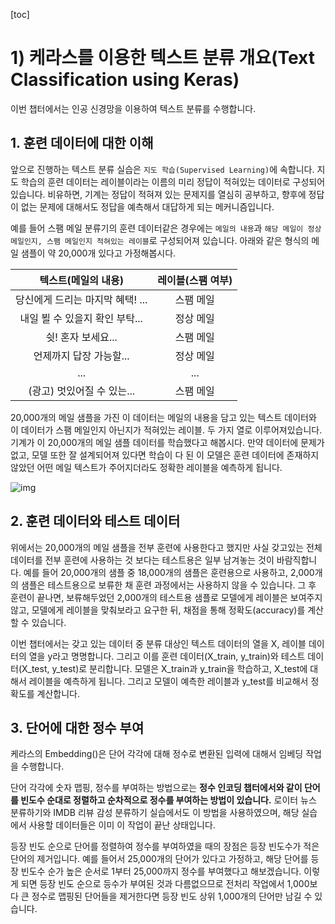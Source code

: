 [toc]

# 1) 케라스를 이용한 텍스트 분류 개요(Text Classification using Keras)

이번 챕터에서는 인공 신경망을 이용하여 텍스트 분류를 수행합니다.

## **1. 훈련 데이터에 대한 이해**

앞으로 진행하는 텍스트 분류 실습은 `지도 학습(Supervised Learning)`에 속합니다. 지도 학습의 훈련 데이터는 레이블이라는 이름의 미리 정답이 적혀있는 데이터로 구성되어 있습니다. 비유하면, 기계는 정답이 적혀져 있는 문제지를 열심히 공부하고, 향후에 정답이 없는 문제에 대해서도 정답을 예측해서 대답하게 되는 메커니즘입니다.

예를 들어 스팸 메일 분류기의 훈련 데이터같은 경우에는 `메일의 내용`과 `해당 메일이 정상 메일인지, 스팸 메일인지 적혀있는 레이블`로 구성되어져 있습니다. 아래와 같은 형식의 메일 샘플이 약 20,000개 있다고 가정해봅시다.

|       텍스트(메일의 내용)        | 레이블(스팸 여부) |
| :------------------------------: | :---------------: |
| 당신에게 드리는 마지막 혜택! ... |     스팸 메일     |
|  내일 뵐 수 있을지 확인 부탁...  |     정상 메일     |
|        쉿! 혼자 보세요...        |     스팸 메일     |
|     언제까지 답장 가능할...      |     정상 메일     |
|               ...                |        ...        |
|    (광고) 멋있어질 수 있는...    |     스팸 메일     |

20,000개의 메일 샘플을 가진 이 데이터는 메일의 내용을 담고 있는 텍스트 데이터와 이 데이터가 스팸 메일인지 아닌지가 적혀있는 레이블. 두 가지 열로 이루어져있습니다. 기계가 이 20,000개의 메일 샘플 데이터를 학습했다고 해봅시다. 만약 데이터에 문제가 없고, 모델 또한 잘 설계되어져 있다면 학습이 다 된 이 모델은 훈련 데이터에 존재하지 않았던 어떤 메일 텍스트가 주어지더라도 정확한 레이블을 예측하게 됩니다.

![img](https://wikidocs.net/images/page/24873/%EB%B6%84%EB%A5%98.png)

## **2. 훈련 데이터와 테스트 데이터**

위에서는 20,000개의 메일 샘플을 전부 훈련에 사용한다고 했지만 사실 갖고있는 전체 데이터를 전부 훈련에 사용하는 것 보다는 테스트용은 일부 남겨놓는 것이 바람직합니다. 예를 들어 20,000개의 샘플 중 18,000개의 샘플은 훈련용으로 사용하고, 2,000개의 샘플은 테스트용으로 보류한 채 훈련 과정에서는 사용하지 않을 수 있습니다. 그 후 훈련이 끝나면, 보류해두었던 2,000개의 테스트용 샘플로 모델에게 레이블은 보여주지 않고, 모델에게 레이블을 맞춰보라고 요구한 뒤, 채점을 통해 정확도(accuracy)를 계산할 수 있습니다.

이번 챕터에서는 갖고 있는 데이터 중 분류 대상인 텍스트 데이터의 열을 X, 레이블 데이터의 열을 y라고 명명합니다. 그리고 이를 훈련 데이터(X_train, y_train)와 테스트 데이터(X_test, y_test)로 분리합니다. 모델은 X_train과 y_train을 학습하고, X_test에 대해서 레이블을 예측하게 됩니다. 그리고 모델이 예측한 레이블과 y_test를 비교해서 정확도를 계산합니다.

## **3. 단어에 대한 정수 부여**

케라스의 Embedding()은 단어 각각에 대해 정수로 변환된 입력에 대해서 임베딩 작업을 수행합니다.

단어 각각에 숫자 맵핑, 정수를 부여하는 방법으로는 **정수 인코딩 챕터에서와 같이 단어를 빈도수 순대로 정렬하고 순차적으로 정수를 부여하는 방법이 있습니다.** 로이터 뉴스 분류하기와 IMDB 리뷰 감성 분류하기 실습에서도 이 방법을 사용하였으며, 해당 실습에서 사용할 데이터들은 이미 이 작업이 끝난 상태입니다.

등장 빈도 순으로 단어를 정렬하여 정수를 부여하였을 때의 장점은 등장 빈도수가 적은 단어의 제거입니다. 예를 들어서 25,000개의 단어가 있다고 가정하고, 해당 단어를 등장 빈도수 순가 높은 순서로 1부터 25,000까지 정수를 부여했다고 해보겠습니다. 이렇게 되면 등장 빈도 순으로 등수가 부여된 것과 다름없으므로 전처리 작업에서 1,000보다 큰 정수로 맵핑된 단어들을 제거한다면 등장 빈도 상위 1,000개의 단어만 남길 수 있습니다.

